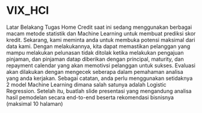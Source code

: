 # VIX_HCI
Latar Belakang Tugas Home Credit saat ini sedang menggunakan berbagai macam metode statistik dan Machine Learning untuk membuat prediksi skor kredit. Sekarang, kami meminta anda untuk membuka potensi maksimal dari data kami. Dengan melakukannya, kita dapat memastikan pelanggan yang mampu melakukan pelunasan tidak ditolak ketika melakukan pengajuan pinjaman, dan pinjaman datap diberikan dengan principal, maturity, dan repayment calendar yang akan memotivsi pelanggan untuk sukses. Evaluasi akan dilakukan dengan mengecek seberapa dalam pemahaman analisa yang anda kerjakan. Sebagai catatan, anda perlu menggunakan setidaknya 2 model Machine Learning dimana salah satunya adalah Logistic Regression. Setelah itu, buatlah slide presentasi yang mengandung analisa hasil pemodelan secara end-to-end beserta rekomendasi bisnisnya (maksimal 10 halaman)
